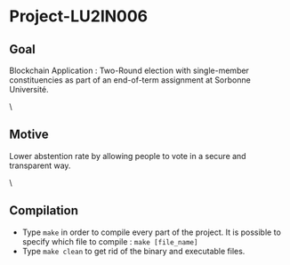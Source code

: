 # Project-LU2IN006


## Goal

Blockchain Application : Two-Round election with single-member constituencies as part of an end-of-term assignment at Sorbonne Université.

\

## Motive

Lower abstention rate by allowing people to vote in a secure and transparent way.

\

## Compilation

- Type `make` in order to compile every part of the project. It is possible to specify which file to compile : `make [file_name]`
- Type `make clean` to get rid of the binary and executable files. 
